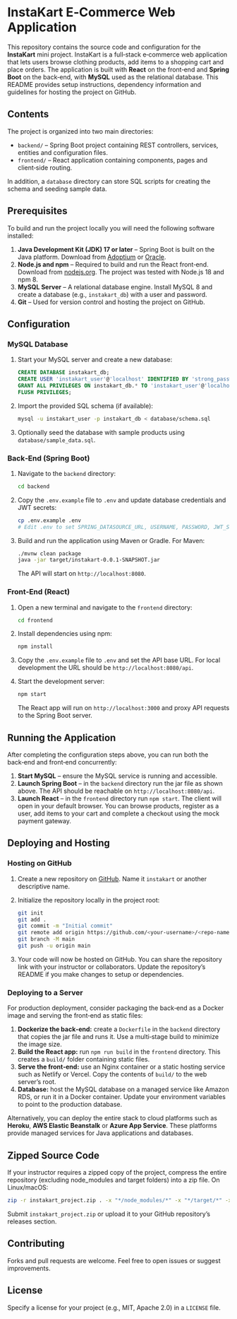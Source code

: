 # InstaKart E‑Commerce Web Application

This repository contains the source code and configuration for the **InstaKart** mini project.  InstaKart is a full‑stack e‑commerce web application that lets users browse clothing products, add items to a shopping cart and place orders.  The application is built with **React** on the front‑end and **Spring Boot** on the back‑end, with **MySQL** used as the relational database.  This README provides setup instructions, dependency information and guidelines for hosting the project on GitHub.

## Contents

The project is organized into two main directories:

* `backend/` – Spring Boot project containing REST controllers, services, entities and configuration files.
* `frontend/` – React application containing components, pages and client‑side routing.

In addition, a `database` directory can store SQL scripts for creating the schema and seeding sample data.

## Prerequisites

To build and run the project locally you will need the following software installed:

1. **Java Development Kit (JDK) 17 or later** – Spring Boot is built on the Java platform.  Download from [Adoptium](https://adoptium.net/) or [Oracle](https://www.oracle.com/java/technologies/javase-downloads.html).
2. **Node.js and npm** – Required to build and run the React front‑end.  Download from [nodejs.org](https://nodejs.org/).  The project was tested with Node.js 18 and npm 8.
3. **MySQL Server** – A relational database engine.  Install MySQL 8 and create a database (e.g., `instakart_db`) with a user and password.
4. **Git** – Used for version control and hosting the project on GitHub.

## Configuration

### MySQL Database

1. Start your MySQL server and create a new database:

   ```sql
   CREATE DATABASE instakart_db;
   CREATE USER 'instakart_user'@'localhost' IDENTIFIED BY 'strong_password';
   GRANT ALL PRIVILEGES ON instakart_db.* TO 'instakart_user'@'localhost';
   FLUSH PRIVILEGES;
   ```

2. Import the provided SQL schema (if available):

   ```sh
   mysql -u instakart_user -p instakart_db < database/schema.sql
   ```

3. Optionally seed the database with sample products using `database/sample_data.sql`.

### Back‑End (Spring Boot)

1. Navigate to the `backend` directory:

   ```sh
   cd backend
   ```

2. Copy the `.env.example` file to `.env` and update database credentials and JWT secrets:

   ```sh
   cp .env.example .env
   # Edit .env to set SPRING_DATASOURCE_URL, USERNAME, PASSWORD, JWT_SECRET, etc.
   ```

3. Build and run the application using Maven or Gradle.  For Maven:

   ```sh
   ./mvnw clean package
   java -jar target/instakart-0.0.1-SNAPSHOT.jar
   ```

   The API will start on `http://localhost:8080`.

### Front‑End (React)

1. Open a new terminal and navigate to the `frontend` directory:

   ```sh
   cd frontend
   ```

2. Install dependencies using npm:

   ```sh
   npm install
   ```

3. Copy the `.env.example` file to `.env` and set the API base URL.  For local development the URL should be `http://localhost:8080/api`.

4. Start the development server:

   ```sh
   npm start
   ```

   The React app will run on `http://localhost:3000` and proxy API requests to the Spring Boot server.

## Running the Application

After completing the configuration steps above, you can run both the back‑end and front‑end concurrently:

1. **Start MySQL** – ensure the MySQL service is running and accessible.
2. **Launch Spring Boot** – in the `backend` directory run the jar file as shown above.  The API should be reachable on `http://localhost:8080/api`.
3. **Launch React** – in the `frontend` directory run `npm start`.  The client will open in your default browser.  You can browse products, register as a user, add items to your cart and complete a checkout using the mock payment gateway.

## Deploying and Hosting

### Hosting on GitHub

1. Create a new repository on [GitHub](https://github.com/new).  Name it `instakart` or another descriptive name.
2. Initialize the repository locally in the project root:

   ```sh
   git init
   git add .
   git commit -m "Initial commit"
   git remote add origin https://github.com/<your-username>/<repo-name>.git
   git branch -M main
   git push -u origin main
   ```

3. Your code will now be hosted on GitHub.  You can share the repository link with your instructor or collaborators.  Update the repository’s README if you make changes to setup or dependencies.

### Deploying to a Server

For production deployment, consider packaging the back‑end as a Docker image and serving the front‑end as static files:

1. **Dockerize the back‑end:** create a `Dockerfile` in the `backend` directory that copies the jar file and runs it.  Use a multi‑stage build to minimize the image size.
2. **Build the React app:** run `npm run build` in the `frontend` directory.  This creates a `build/` folder containing static files.
3. **Serve the front‑end:** use an Nginx container or a static hosting service such as Netlify or Vercel.  Copy the contents of `build/` to the web server’s root.
4. **Database:** host the MySQL database on a managed service like Amazon RDS, or run it in a Docker container.  Update your environment variables to point to the production database.

Alternatively, you can deploy the entire stack to cloud platforms such as **Heroku**, **AWS Elastic Beanstalk** or **Azure App Service**.  These platforms provide managed services for Java applications and databases.

## Zipped Source Code

If your instructor requires a zipped copy of the project, compress the entire repository (excluding node_modules and target folders) into a zip file.  On Linux/macOS:

```sh
zip -r instakart_project.zip . -x "*/node_modules/*" -x "*/target/*" -x "*.env"
```

Submit `instakart_project.zip` or upload it to your GitHub repository’s releases section.

## Contributing

Forks and pull requests are welcome.  Feel free to open issues or suggest improvements.

## License

Specify a license for your project (e.g., MIT, Apache 2.0) in a `LICENSE` file.
